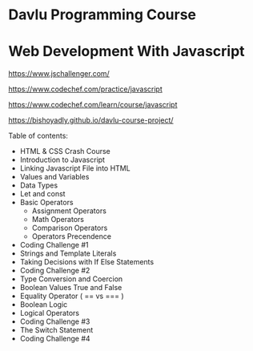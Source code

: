 # Davlu Programming Course
# Web Development With Javascript

https://www.jschallenger.com/

https://www.codechef.com/practice/javascript

https://www.codechef.com/learn/course/javascript

https://bishoyadly.github.io/davlu-course-project/

Table of contents:

- HTML & CSS Crash Course
- Introduction to Javascript
- Linking Javascript File into HTML
- Values and Variables
- Data Types
- Let and const
- Basic Operators 
  - Assignment Operators
  - Math Operators
  - Comparison Operators
  - Operators Precendence
- Coding Challenge #1
- Strings and Template Literals
- Taking Decisions with If Else Statements
- Coding Challenge #2
- Type Conversion and Coercion
- Boolean Values True and False
- Equality Operator ( == vs === )
- Boolean Logic
- Logical Operators
- Coding Challenge #3
- The Switch Statement
- Coding Challenge #4



